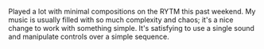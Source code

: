Played a lot with minimal compositions on the RYTM
this past weekend. My music is usually filled with so
much complexity and chaos; it's a nice change to
work with something simple. It's satisfying to
use a single sound and manipulate controls
over a simple sequence.

